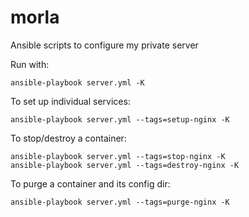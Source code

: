 # morla
Ansible scripts to configure my private server

Run with:
```
ansible-playbook server.yml -K
```

To set up individual services:
```
ansible-playbook server.yml --tags=setup-nginx -K
```

To stop/destroy a container:
```
ansible-playbook server.yml --tags=stop-nginx -K
ansible-playbook server.yml --tags=destroy-nginx -K
```

To purge a container and its config dir:
```
ansible-playbook server.yml --tags=purge-nginx -K
```

